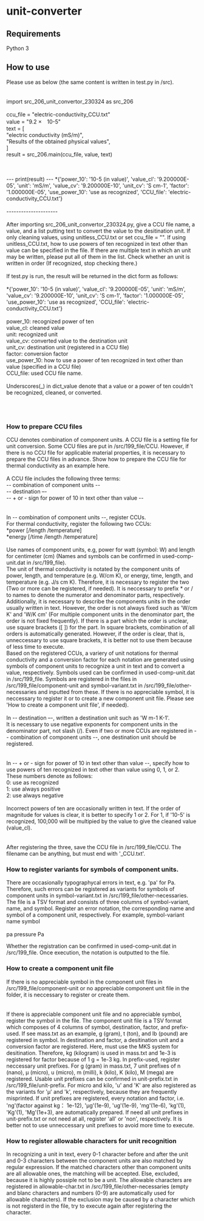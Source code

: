 # unit-converter


## Requirements
Python 3


## How to use
Please use as below (the same content is written in test.py in /src).<br>
<br>
<br>
import src_206_unit_convertor_230324 as src_206<br>
<br>
ccu_file = "electric-conductivity_CCU.txt"<br>
value = "9.2 ×　10-5"<br>
text = [<br>
            "electric conductivity (mS/m)",<br>
            "Results of the obtained physical values",<br>
        ]<br>
result = src_206.main(ccu_file, value, text)<br>
<br>

<br>--- print(result) ---
*{'power_10': '10-5 (in value)', 'value_cl': '9.200000E-05', 'unit': 'mS/m', 'value_cv': '9.200000E-10', 'unit_cv': 'S cm-1', 'factor': '1.000000E-05', 'use_power_10': 'use as recognized', 'CCU_file': 'electric-conductivity_CCU.txt'}<br>
<br>---------------------
<br>
<br>
After importing src_206_unit_convertor_230324.py, give a CCU file name, a value, and a list putting text to convert the value to the desitination unit. If only cleaning values, using unitless_CCU.txt or set ccu_file = "".
If using unitless_CCU.txt, how to use powers of ten recognized in text other than value can be specified in the file.
If there are multiple text in which an unit may be written, please put all of them in the list. Check whether an unit is written in order (If recognized, stop checking there.)
<br>
<br>
If test.py is run, the result will be returned in the dict form as follows:<br>
<br>
*{'power_10': '10-5 (in value)', 'value_cl': '9.200000E-05', 'unit': 'mS/m', 'value_cv': '9.200000E-10', 'unit_cv': 'S cm-1', 'factor': '1.000000E-05', 'use_power_10': 'use as recognized', 'CCU_file': 'electric-conductivity_CCU.txt'}<br>
<br>
power_10: recognized power of ten<br>
value_cl: cleaned value<br>
unit: recognized unit<br>
value_cv: converted value to the destination unit<br>
unit_cv: destination unit (registered in a CCU file)<br>
factor: conversion factor<br>
use_power_10: how to use a power of ten recognized in text other than value (specified in a CCU file)<br>
CCU_file: used CCU file name.<br>
<br>
Underscores(_) in dict_value denote that a value or a power of ten couldn't be recognized, cleaned, or converted.

<br>
<br>


### How to prepare CCU files
CCU denotes combination of component units.
A CCU file is a setting file for unit conversion.
Some CCU files are put in /src/199_file/CCU.
However, if there is no CCU file for applicable material properties, it is necessary to prepare the CCU files in advance.
Show how to prepare the CCU file for thermal conductivity as an example here.
<br>
<br>
A CCU file includes the following three terms:<br>
-- combination of component units --<br>
-- destination –-<br>
-- + or - sign for power of 10 in text other than value --<br>
<br>
<br>
In -- combination of component units --, register CCUs.<br>
For thermal conductivity, register the following two CCUs:<br>
*power [/length /temperature]<br>
*energy [/time /length /temperature]<br>
<br>
Use names of component units, e.g, power for watt (symbol: W) and length for centimeter (cm) (Names and symbols can be confirmed in used-comp-unit.dat in /src/199_file).
<br>
The unit of thermal conductivity is notated by the component units of power, length, and temperature (e.g. W/cm K), or energy, time, length, and temperature (e.g. J/s cm K).
Therefore, it is necessary to register the two (Two or more can be registered, if needed).
It is neccessary to prefix * or / to names to denote the numerator and denominator parts, respectively.
Additionally, it is necessary to describe the components units in the order usually written in text.
However, the order is not always fixed such as 'W/cm K' and 'W/K cm' (For multiple component units in the denominator part, the order is not fixed frequently).
If there is a part which the order is unclear, use square brackets ([ ]) for the part.
In square brackets, combination of all orders is automatically generated.
However, if the order is clear, that is, unneccessary to use square brackets, it is better not to use them because of less time to execute.<br>
Based on the registered CCUs, a variery of unit notations for thermal conductivity and a conversion factor for each notation are generated using symbols of component units to recognize a unit in text and to convert a value, respectively. Symbols used can be confirmed in used-comp-unit.dat in /src/199_file. Symbols are registered in the files in /src/199_file/component-unit and symbol-variant.txt in /src/199_file/other-necessaries and inputted from these. If there is no appreciable symbol, it is neccessary to register it or to create a new component unit file. Please see 'How to create a component unit file', if needed).
<br>
<br>
In -- destination –-, written a destination unit such as 'W m-1 K-1'.<br>
It is necessary to use negative exponents for component units in the denominator part, not slash (/).
Even if two or more CCUs are registered in -- combination of component units --, one destination unit should be registered.<br>
<br>
<br>
In -- + or - sign for power of 10 in text other than value --, specify how to use powers of ten recognized in text other than value using 0, 1, or 2.<br>
These numbers denote as follows:<br>
0: use as recognized<br>
1: use always positive<br>
2: use always negative<br>
<br>
Incorrect powers of ten are occasionally written in text.
If the order of magnitude for values is clear, it is better to specify 1 or 2.
For 1, if '10-5' is recognized, 100,000 will be multipied by the value to give the cleaned value (value_cl).<br>
<br>
<br>
After registering the three, save the CCU file in /src/199_file/CCU.
The filename can be anything, but must end with '_CCU.txt'.


### How to register variants for symbols of component units.
There are occasionally typographycal errors in text, e.g. 'pa' for Pa.
Therefore, such errors can be registered as variants for symbols of component units in symbol-variant.txt in /src/199_file/other-necessaries.
The file is a TSV format and consists of three columns of symbol-variant, name, and symbol.
Register an error notation, the corresponding name and symbol of a component unit, respectively.
For example,
symbol-variant	name	symbol<br>
<br>
pa	pressure	Pa<br>

Whether the registration can be confirmed in used-comp-unit.dat in /src/199_file.
Once execution, the notation is outputted to the file.


### How to create a component unit file
If there is no appreciable symbol in the component unit files in /src/199_file/component-unit or no appreciable component unit file in the folder, it is neccessary to register or create them.<br>
<br>
<br>
If there is appreciable component unit file and no appreciable symbol, register the symbol in the file.
The component unit file is a TSV format which composes of 4 columns of symbol, destination, factor, and prefix-used.
If see mass.txt as an example, g (gram), t (ton), and lb (pound) are registered in symbol.
In destination and factor, a desitination unit and a conversion factor are registered.
Here, must use the MKS system for desitination.
Therefore, kg (kilogram) is used in mass.txt and 1e-3 is registered for factor because of 1 g = 1e-3 kg.
In prefix-used, register neccessary unit prefixes.
For g (gram) in mass.txt, 7 unit prefixes of n (nano), µ (micro), u (micro), m (milli), k (kilo), K (kilo), M (mega) are registered.
Usable unit prefixes can be confirmed in unit-prefix.txt in /src/199_file/unit-prefix.
For micro and kilo, 'u' and 'K' are also registered as the variants for 'µ' and 'k', respectively, because they are frequently misprinted.
If unit prefixes are registered, every notation and factor, i.e. 'ng'(factor against kg： 1e-12), 'µg'(1e-9), 'ug'(1e-9), 'mg'(1e-6), 'kg'(1), 'Kg'(1), 'Mg'(1e+3), are automatically prepared.
If need all unit prefixes in unit-prefix.txt or not need at all, register 'all' or 'non', respectively.
It is better not to use unneccessary unit prefixes to avoid more time to execute.


### How to register allowable characters for unit recognition
In recognizing a unit in text, every 0-1 character before and after the unit and 0-3 characters between the component units are also matched by regular expression.
If the matched characters other than component units are all allowable ones, the matching will be accepted.
Else, excluded, because it is highly possiple not to be a unit.
The allowable characters are registered in allowable-char.txt in /src/199_file/other-necessaries (empty and blanc characters and numbers (0-9) are automatically used for allowable characters).
If the exclusion may be caused by a character which is not registerd in the file, try to execute again after registering the character.


